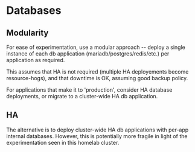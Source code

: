 # Databases

## Modularity

For ease of experimentation, use a modular approach --
deploy a single instance of each db application (mariadb/postgres/redis/etc.)
per application as required.

This assumes that HA is not required (multiple HA deployements become resource-hogs),
and that downtime is OK, assuming good backup policy.

For applications that make it to 'production', consider HA database deployments,
or migrate to a cluster-wide HA db application.

## HA

The alternative is to deploy cluster-wide HA db applications with per-app internal databases.
However, this is potentially more fragile in light of the experimentation seen in this homelab cluster.
